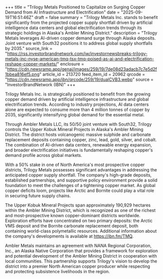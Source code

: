 +++
title = "Trilogy Metals Positioned to Capitalize on Surging Copper Demand from AI Infrastructure and Electrification"
date = "2025-09-19T16:51:46Z"
draft = false
summary = "Trilogy Metals Inc. stands to benefit significantly from the projected copper supply shortfall driven by artificial intelligence data centers and global electrification trends through its strategic holdings in Alaska's Ambler Mining District."
description = "Trilogy Metals leverages AI-driven copper demand surge through Alaska deposits. Joint venture with South32 positions it to address global supply shortfalls by 2035."
source_link = "https://rss.investorbrandnetwork.com/iw/investornewsbreaks-trilogy-metals-inc-nyse-american-tmq-tsx-tmq-poised-as-ai-and-electrification-reshape-copper-markets/"
enclosure = "https://cdn.newsramp.app/genai/images/259/19/7de08d23adacb7c7e5d2f1bbea816ef5.png"
article_id = 213720
feed_item_id = 20962
qrcode = "https://cdn.newsramp.app/ibn/qrcode/259/19/dualCVB3.webp"
source = "InvestorBrandNetwork (IBN)"
+++

<p>Trilogy Metals Inc. is strategically positioned to benefit from the growing copper demand driven by artificial intelligence infrastructure and global electrification trends. According to industry projections, AI data centers alone are expected to consume more than 4 million tonnes of copper by 2035, significantly intensifying global demand for the essential metal.</p><p>Through Ambler Metals LLC, its 50/50 joint venture with South32, Trilogy controls the Upper Kobuk Mineral Projects in Alaska's Ambler Mining District. The district hosts volcanogenic massive sulphide and carbonate replacement deposits containing copper, zinc, lead, gold, silver, and cobalt. The combination of AI-driven data centers, renewable energy expansion, and broader electrification initiatives is fundamentally reshaping copper's demand profile across global markets.</p><p>With a 50% stake in one of North America's most prospective copper districts, Trilogy Metals possesses significant advantages in addressing the anticipated copper supply shortfall. The company's high-grade deposits, established partnerships, and supportive policy environment provide a solid foundation to meet the challenges of a tightening copper market. As global copper deficits loom, projects like Arctic and Bornite could play a vital role in securing future supply chains.</p><p>The Upper Kobuk Mineral Projects span approximately 190,929 hectares within the Ambler Mining District, which is recognized as one of the richest and most-prospective known copper-dominant districts worldwide. Exploration efforts have concentrated on two primary deposits: the Arctic VMS deposit and the Bornite carbonate replacement deposit, both containing world-class polymetallic resources. Additional information about the company's developments is available at <a href="https://ibn.fm/TMQ" rel="nofollow" target="_blank">https://ibn.fm/TMQ</a>.</p><p>Ambler Metals maintains an agreement with NANA Regional Corporation, Inc., an Alaska Native Corporation that provides a framework for exploration and potential development of the Ambler Mining District in cooperation with local communities. This partnership supports Trilogy's vision to develop the district into a premier North American copper producer while respecting and protecting subsistence livelihoods in the region.</p>